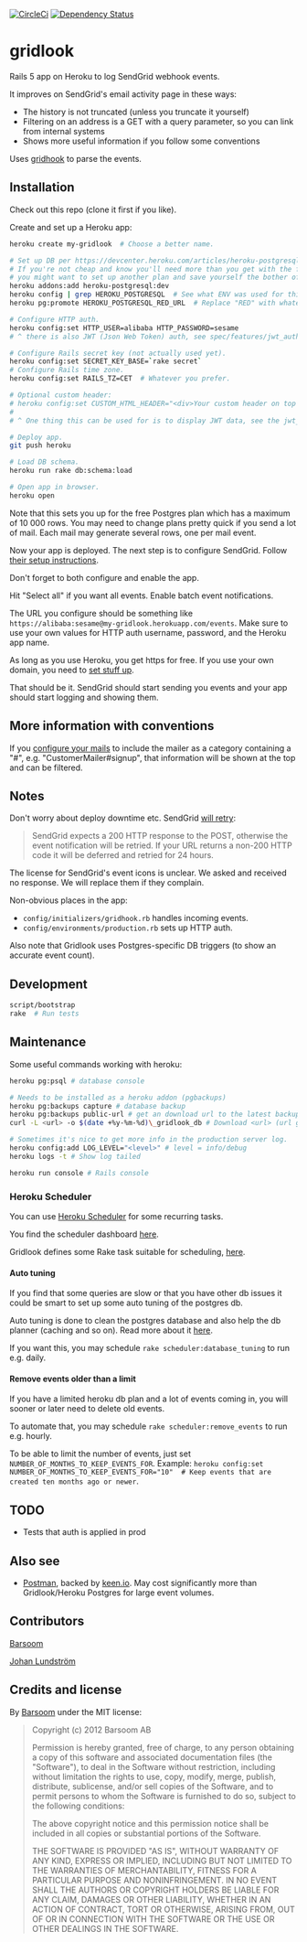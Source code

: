 [![CircleCi](https://circleci.com/gh/barsoom/gridlook.svg?style=shield)](https://circleci.com/gh/barsoom/gridlook)
[![Dependency Status](https://gemnasium.com/badges/github.com/barsoom/gridlook.svg)](https://gemnasium.com/github.com/barsoom/gridlook)

# gridlook

Rails 5 app on Heroku to log SendGrid webhook events.

It improves on SendGrid's email activity page in these ways:

  * The history is not truncated (unless you truncate it yourself)
  * Filtering on an address is a GET with a query parameter, so you can link from internal systems
  * Shows more useful information if you follow some conventions

Uses [gridhook](https://github.com/injekt/gridhook) to parse the events.

## Installation

Check out this repo (clone it first if you like).

Create and set up a Heroku app:

```bash
heroku create my-gridlook  # Choose a better name.

# Set up DB per https://devcenter.heroku.com/articles/heroku-postgresql
# If you're not cheap and know you'll need more than you get with the free plan,
# you might want to set up another plan and save yourself the bother of a plan migration.
heroku addons:add heroku-postgresql:dev
heroku config | grep HEROKU_POSTGRESQL  # See what ENV was used for this DB.
heroku pg:promote HEROKU_POSTGRESQL_RED_URL  # Replace "RED" with whatever ENV was used.

# Configure HTTP auth.
heroku config:set HTTP_USER=alibaba HTTP_PASSWORD=sesame
# ^ there is also JWT (Json Web Token) auth, see spec/features/jwt_authentication_spec.rb

# Configure Rails secret key (not actually used yet).
heroku config:set SECRET_KEY_BASE=`rake secret`
# Configure Rails time zone.
heroku config:set RAILS_TZ=CET  # Whatever you prefer.

# Optional custom header:
# heroku config:set CUSTOM_HTML_HEADER="<div>Your custom header on top of the page, can include ERB like <%= params[:action] %></div>"
#
# ^ One thing this can be used for is to display JWT data, see the jwt_authentication gem for docs on the available session data.

# Deploy app.
git push heroku

# Load DB schema.
heroku run rake db:schema:load

# Open app in browser.
heroku open
```

Note that this sets you up for the free Postgres plan which has a maximum of 10 000 rows. You may need to change plans pretty quick if you send a lot of mail. Each mail may generate several rows, one per mail event.

Now your app is deployed. The next step is to configure SendGrid. Follow [their setup instructions](http://sendgrid.com/docs/API_Reference/Webhooks/event.html).

Don't forget to both configure and enable the app.

Hit "Select all" if you want all events. Enable batch event notifications.

The URL you configure should be something like `https://alibaba:sesame@my-gridlook.herokuapp.com/events`. Make sure to use your own values for HTTP auth username, password, and the Heroku app name.

As long as you use Heroku, you get https for free. If you use your own domain, you need to [set stuff up](https://devcenter.heroku.com/articles/ssl).

That should be it. SendGrid should start sending you events and your app should start logging and showing them.

## More information with conventions

If you [configure your mails](http://thepugautomatic.com/2012/08/sendgrid-metadata-and-rails/) to include the mailer as a category containing a "#", e.g. "CustomerMailer#signup", that information will be shown at the top and can be filtered.

## Notes

Don't worry about deploy downtime etc. SendGrid [will retry](http://sendgrid.com/docs/API_Reference/Webhooks/event.html#-Requests):

> SendGrid expects a 200 HTTP response to the POST, otherwise the event notification will be retried.
> If your URL returns a non-200 HTTP code it will be deferred and retried for 24 hours.

The license for SendGrid's event icons is unclear. We asked and received no response. We will replace them if they complain.

Non-obvious places in the app:

* `config/initializers/gridhook.rb` handles incoming events.
* `config/environments/production.rb` sets up HTTP auth.

Also note that Gridlook uses Postgres-specific DB triggers (to show an accurate event count).

## Development
```bash
script/bootstrap
rake  # Run tests
```
## Maintenance

Some useful commands working with heroku:
```bash
heroku pg:psql # database console

# Needs to be installed as a heroku addon (pgbackups)
heroku pg:backups capture # database backup
heroku pg:backups public-url # get an download url to the latest backup
curl -L <url> -o $(date +%y-%m-%d)\_gridlook_db # Download <url> (url given by heroku pg:backups public-url) with format: year-month-day_gridlook_db

# Sometimes it's nice to get more info in the production server log.
heroku config:add LOG_LEVEL="<level>" # level = info/debug
heroku logs -t # Show log tailed

heroku run console # Rails console
```

### Heroku Scheduler

You can use [Heroku Scheduler](https://devcenter.heroku.com/articles/scheduler) for some recurring tasks.

You find the scheduler dashboard [here](https://scheduler.heroku.com/dashboard).

Gridlook defines some Rake task suitable for scheduling, [here](https://github.com/barsoom/gridlook/blob/master/lib/tasks/scheduler.rake).

#### Auto tuning

If you find that some queries are slow or that you have other db issues it could be smart to set up some auto tuning of the postgres db.

Auto tuning is done to clean the postgres database and also help the db planner (caching and so on). Read more about it [here](https://devcenter.heroku.com/articles/heroku-postgres-database-tuning).

If you want this, you may schedule `rake scheduler:database_tuning` to run e.g. daily.


#### Remove events older than a limit

If you have a limited heroku db plan and a lot of events coming in, you will sooner or later need to delete old events.

To automate that, you may schedule `rake scheduler:remove_events` to run e.g. hourly.

To be able to limit the number of events, just set `NUMBER_OF_MONTHS_TO_KEEP_EVENTS_FOR`. Example: `heroku config:set NUMBER_OF_MONTHS_TO_KEEP_EVENTS_FOR="10"  # Keep events that are created ten months ago or newer`.

## TODO

* Tests that auth is applied in prod

## Also see

* [Postman](https://github.com/mynewsdesk/postman), backed by [keen.io](https://keen.io). May cost significantly more than Gridlook/Heroku Postgres for large event volumes.

## Contributors

[Barsoom](http://barsoom.se)

[Johan Lundström](https://github.com/johanlunds)

## Credits and license

By [Barsoom](http://barsoom.se) under the MIT license:

>  Copyright (c) 2012 Barsoom AB
>
>  Permission is hereby granted, free of charge, to any person obtaining a copy
>  of this software and associated documentation files (the "Software"), to deal
>  in the Software without restriction, including without limitation the rights
>  to use, copy, modify, merge, publish, distribute, sublicense, and/or sell
>  copies of the Software, and to permit persons to whom the Software is
>  furnished to do so, subject to the following conditions:
>
>  The above copyright notice and this permission notice shall be included in
>  all copies or substantial portions of the Software.
>
>  THE SOFTWARE IS PROVIDED "AS IS", WITHOUT WARRANTY OF ANY KIND, EXPRESS OR
>  IMPLIED, INCLUDING BUT NOT LIMITED TO THE WARRANTIES OF MERCHANTABILITY,
>  FITNESS FOR A PARTICULAR PURPOSE AND NONINFRINGEMENT. IN NO EVENT SHALL THE
>  AUTHORS OR COPYRIGHT HOLDERS BE LIABLE FOR ANY CLAIM, DAMAGES OR OTHER
>  LIABILITY, WHETHER IN AN ACTION OF CONTRACT, TORT OR OTHERWISE, ARISING FROM,
>  OUT OF OR IN CONNECTION WITH THE SOFTWARE OR THE USE OR OTHER DEALINGS IN
>  THE SOFTWARE.
